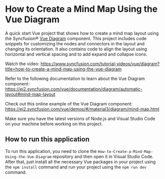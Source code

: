 # How to Create a Mind Map Using the Vue Diagram

A quick start Vue project that shows how to create a mind map layout using the Syncfusion&reg; [Vue Diagram](https://www.syncfusion.com/vue-components/vue-diagram?utm_source=github&utm_medium=listing&utm_campaign=vue-diagram-mindmap-sample) component. This project includes code snippets for customizing the nodes and connectors in the layout and changing its orientation. It also contains code to align the layout using horizontal and vertical spacing and to add expand and collapse icons.

Watch the video: https://www.syncfusion.com/tutorial-videos/vue/diagram?title=how-to-create-a-mind-map-using-the-vue-diagram 

Refer to the following documentation to learn about the Vue Diagram component: https://ej2.syncfusion.com/vue/documentation/diagram/automatic-layout#mind-map-layout

Check out this online example of the Vue Diagram component: https://ej2.syncfusion.com/vue/demos/#/material3/diagram/mind-map.html

Make sure you have the latest versions of Node.js and Visual Studio Code on your machine before working on this project.

## How to run this application
To run this application, you need to clone the `How-to-Create-a-Mind-Map-Using-the-Vue-Diagram` repository and then open it in Visual Studio Code. After that, just install all the necessary Vue packages in your project using the `npm install` command and run your project using the `npm run dev` command.
